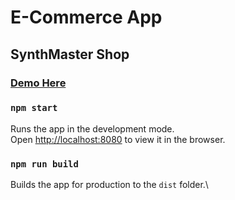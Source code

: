 # E-Commerce App 
## SynthMaster Shop

### [Demo Here](https://synthmaster.netlify.app/)


### `npm start`

Runs the app in the development mode.\
Open [http://localhost:8080](http://localhost:8080) to view it in the browser.

### `npm run build`

Builds the app for production to the `dist` folder.\
